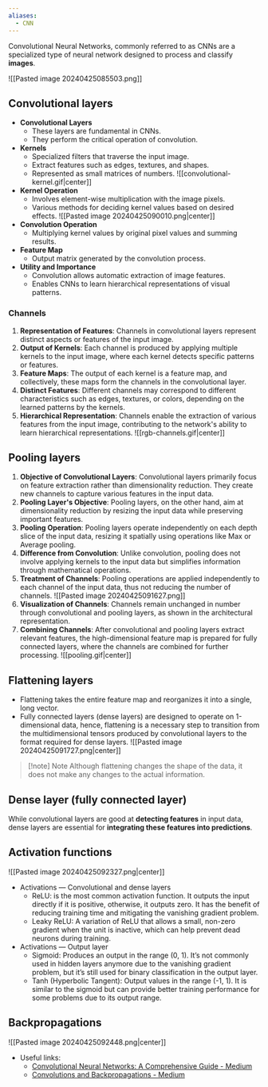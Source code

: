 ```yaml
---
aliases:
  - CNN
---
```

Convolutional Neural Networks, commonly referred to as CNNs are a specialized type of neural network designed to process and classify **images**.

![[Pasted image 20240425085503.png]]
## Convolutional layers
- **Convolutional Layers**
	- These layers are fundamental in CNNs.
	- They perform the critical operation of convolution.
- **Kernels**
	- Specialized filters that traverse the input image.
	- Extract features such as edges, textures, and shapes.
	- Represented as small matrices of numbers.
![[convolutional-kernel.gif|center]]
- **Kernel Operation**
	- Involves element-wise multiplication with the image pixels.
	- Various methods for deciding kernel values based on desired effects.
![[Pasted image 20240425090010.png|center]]
- **Convolution Operation**
	- Multiplying kernel values by original pixel values and summing results.
- **Feature Map**
	- Output matrix generated by the convolution process.
- **Utility and Importance**
	- Convolution allows automatic extraction of image features.
	- Enables CNNs to learn hierarchical representations of visual patterns.
### Channels
1. **Representation of Features**: Channels in convolutional layers represent distinct aspects or features of the input image.
2. **Output of Kernels**: Each channel is produced by applying multiple kernels to the input image, where each kernel detects specific patterns or features.
3. **Feature Maps**: The output of each kernel is a feature map, and collectively, these maps form the channels in the convolutional layer.
4. **Distinct Features**: Different channels may correspond to different characteristics such as edges, textures, or colors, depending on the learned patterns by the kernels.
5. **Hierarchical Representation**: Channels enable the extraction of various features from the input image, contributing to the network's ability to learn hierarchical representations.
![[rgb-channels.gif|center]]
## Pooling layers
1. **Objective of Convolutional Layers**: Convolutional layers primarily focus on feature extraction rather than dimensionality reduction. They create new channels to capture various features in the input data.
2. **Pooling Layer's Objective**: Pooling layers, on the other hand, aim at dimensionality reduction by resizing the input data while preserving important features.
3. **Pooling Operation**: Pooling layers operate independently on each depth slice of the input data, resizing it spatially using operations like Max or Average pooling.
4. **Difference from Convolution**: Unlike convolution, pooling does not involve applying kernels to the input data but simplifies information through mathematical operations.
5. **Treatment of Channels**: Pooling operations are applied independently to each channel of the input data, thus not reducing the number of channels.
	![[Pasted image 20240425091627.png]]
1. **Visualization of Channels**: Channels remain unchanged in number through convolutional and pooling layers, as shown in the architectural representation.
2. **Combining Channels**: After convolutional and pooling layers extract relevant features, the high-dimensional feature map is prepared for fully connected layers, where the channels are combined for further processing.
![[pooling.gif|center]]
## Flattening layers
- Flattening takes the entire feature map and reorganizes it into a single, long vector.
- Fully connected layers (dense layers) are designed to operate on 1-dimensional data, hence, flattening is a necessary step to transition from the multidimensional tensors produced by convolutional layers to the format required for dense layers.
![[Pasted image 20240425091727.png|center]]

> [!note] Note
> Although flattening changes the shape of the data, it does not make any changes to the actual information.

## Dense layer (fully connected layer)
While convolutional layers are good at **detecting features** in input data, dense layers are essential for **integrating these features into predictions**.
## Activation functions

![[Pasted image 20240425092327.png|center]]
- Activations — Convolutional and dense layers
	- ReLU: is the most common activation function. It outputs the input directly if it is positive, otherwise, it outputs zero. It has the benefit of reducing training time and mitigating the vanishing gradient problem.
	- Leaky ReLU: A variation of ReLU that allows a small, non-zero gradient when the unit is inactive, which can help prevent dead neurons during training.
- Activations — Output layer
	- Sigmoid: Produces an output in the range (0, 1). It’s not commonly used in hidden layers anymore due to the vanishing gradient problem, but it’s still used for binary classification in the output layer.
	- Tanh (Hyperbolic Tangent): Output values in the range (-1, 1). It is similar to the sigmoid but can provide better training performance for some problems due to its output range.
## Backpropagations
![[Pasted image 20240425092448.png|center]]
- Useful links:
	- [Convolutional Neural Networks: A Comprehensive Guide - Medium](https://medium.com/thedeephub/convolutional-neural-networks-a-comprehensive-guide-5cc0b5eae175)
	- [Convolutions and Backpropagations - Medium](https://pavisj.medium.com/convolutions-and-backpropagations-46026a8f5d2c)
